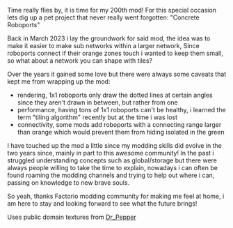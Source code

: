 Time really flies by, it is time for my 200th mod!
For this special occasion lets dig up a pet project that never really went forgotten: "Concrete Roboports"

Back in March 2023 i lay the groundwork for said mod, the idea was to make it easier to make sub networks within a larger network,
Since roboports connect if their orange zones touch i wanted to keep them small, so what about a network you can shape with tiles?

Over the years it gained some love but there were always some caveats that kept me from wrapping up the mod:
- rendering, 1x1 roboports only draw the dotted lines at certain angles since they aren't drawn in between, but rather from one
- performance, having tons of 1x1 roboports can't be healthy, i learned the term "tiling algorithm" recently but at the time i was lost
- connectivity, some mods add roboports with a connecting range larger than orange which would prevent them from hiding isolated in the green

I have touched up the mod a little since my modding skills did evolve in the two years since, mainly in part to this awesome community!
In the past i struggled understanding concepts such as global/storage but there were always people willing to take the time to explain,
nowadays i can often be found roaming the modding channels and trying to help out where i can, passing on knowledge to new brave souls.

So yeah, thanks Factorio modding community for making me feel at home, i am here to stay and looking forward to see what the future brings!

Uses public domain textures from [Dr_Pepper](https://mods.factorio.com/user/Dr_Pepper)
